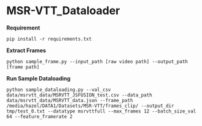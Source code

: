 # MSR-VTT_Dataloader

**Requirement**

```pip install -r requirements.txt ```

**Extract Frames**

```python sample_frame.py --input_path [raw video path] --output_path [frame path]```

**Run Sample Dataloading**

```python sample_dataloading.py --val_csv data/msrvtt_data/MSRVTT_JSFUSION_test.csv --data_path data/msrvtt_data/MSRVTT_data.json --frame_path /media/hazel/DATA1/Datasets/MSR-VTT/frames_clip/ --output_dir tmp/test_0.txt --datatype msrvttfull --max_frames 12 --batch_size_val 64 --feature_framerate 2```
